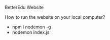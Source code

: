 BetterEdu Website

How to run the website on your local computer?
- npm i nodemon -g
- nodemon index.js